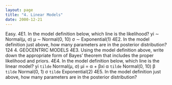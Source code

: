 ```yaml
---
layout: page
title: "4. Linear Models"
date: 2000-12-21
---
```


Easy.
4E1. In the model definition below, which line is the likelihood?
yi ∼ Normal(µ, σ)
µ ∼ Normal(0, 10)
σ ∼ Exponential(1)
4E2. In the model definition just above, how many parameters are in the posterior distribution?124 4. GEOCENTRIC MODELS
4E3. Using the model definition above, write down the appropriate form of Bayes’ theorem that
includes the proper likelihood and priors.
4E4. In the model definition below, which line is the linear model?
yi `tilde` Normal(µ, σ)
µi = α + βxi
α `tilde` Normal(0, 10)
β `tilde` Normal(0, 1)
σ `tilde` Exponential(2)
4E5. In the model definition just above, how many parameters are in the posterior distribution?